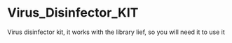 # Virus_Disinfector_KIT
Virus disinfector kit, it works with the library lief, so you will need it to use it
